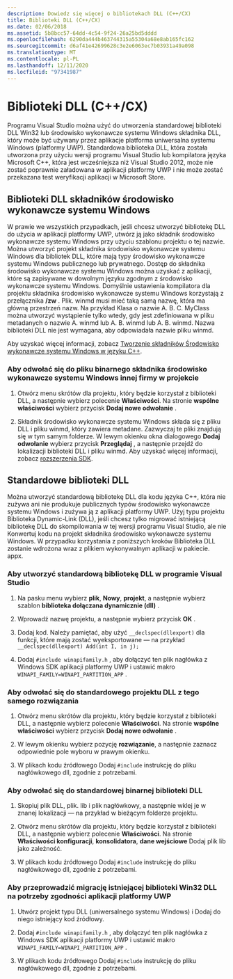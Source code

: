 ```yaml
---
description: Dowiedz się więcej o bibliotekach DLL (C++/CX)
title: Biblioteki DLL (C++/CX)
ms.date: 02/06/2018
ms.assetid: 5b8bcc57-64dd-4c54-9f24-26a25bd5dddd
ms.openlocfilehash: 6290da444b463744315a55304a68e8ab165fc162
ms.sourcegitcommit: d6af41e42699628c3e2e6063ec7b03931a49a098
ms.translationtype: MT
ms.contentlocale: pl-PL
ms.lasthandoff: 12/11/2020
ms.locfileid: "97341987"
---
```

# <a name="dlls-ccx"></a>Biblioteki DLL (C++/CX)

Programu Visual Studio można użyć do utworzenia standardowej biblioteki DLL Win32 lub środowisko wykonawcze systemu Windows składnika DLL, który może być używany przez aplikacje platforma uniwersalna systemu Windows (platformy UWP). Standardowa biblioteka DLL, która została utworzona przy użyciu wersji programu Visual Studio lub kompilatora języka Microsoft C++, która jest wcześniejsza niż Visual Studio 2012, może nie zostać poprawnie załadowana w aplikacji platformy UWP i nie może zostać przekazana test weryfikacji aplikacji w Microsoft Store.

## <a name="windows-runtime-component-dlls"></a>Biblioteki DLL składników środowisko wykonawcze systemu Windows

W prawie we wszystkich przypadkach, jeśli chcesz utworzyć bibliotekę DLL do użycia w aplikacji platformy UWP, utwórz ją jako składnik środowisko wykonawcze systemu Windows przy użyciu szablonu projektu o tej nazwie. Można utworzyć projekt składnika środowisko wykonawcze systemu Windows dla bibliotek DLL, które mają typy środowisko wykonawcze systemu Windows publicznego lub prywatnego. Dostęp do składnika środowisko wykonawcze systemu Windows można uzyskać z aplikacji, które są zapisywane w dowolnym języku zgodnym z środowisko wykonawcze systemu Windows. Domyślnie ustawienia kompilatora dla projektu składnika środowisko wykonawcze systemu Windows korzystają z przełącznika **/zw** . Plik. winmd musi mieć taką samą nazwę, która ma główną przestrzeń nazw. Na przykład Klasa o nazwie A. B. C. MyClass można utworzyć wystąpienie tylko wtedy, gdy jest zdefiniowana w pliku metadanych o nazwie A. winmd lub A. B. winmd lub A. B. winmd. Nazwa biblioteki DLL nie jest wymagana, aby odpowiadała nazwie pliku winmd.

Aby uzyskać więcej informacji, zobacz [Tworzenie składników Środowisko wykonawcze systemu Windows w języku C++](/windows/uwp/winrt-components/creating-windows-runtime-components-in-cpp).

### <a name="to-reference-a-third-party-windows-runtime-component-binary-in-your-project"></a>Aby odwołać się do pliku binarnego składnika środowisko wykonawcze systemu Windows innej firmy w projekcie

1. Otwórz menu skrótów dla projektu, który będzie korzystał z biblioteki DLL, a następnie wybierz polecenie **Właściwości**. Na stronie **wspólne właściwości** wybierz przycisk **Dodaj nowe odwołanie** .

1. Składnik środowisko wykonawcze systemu Windows składa się z pliku DLL i pliku winmd, który zawiera metadane. Zazwyczaj te pliki znajdują się w tym samym folderze. W lewym okienku okna dialogowego **Dodaj odwołanie** wybierz przycisk **Przeglądaj** , a następnie przejdź do lokalizacji biblioteki DLL i pliku winmd. Aby uzyskać więcej informacji, zobacz [rozszerzenia SDK](/visualstudio/extensibility/creating-a-software-development-kit#extension-sdks).

## <a name="standard-dlls"></a>Standardowe biblioteki DLL

Można utworzyć standardową bibliotekę DLL dla kodu języka C++, która nie zużywa ani nie produkuje publicznych typów środowisko wykonawcze systemu Windows i zużywa ją z aplikacji platformy UWP. Użyj typu projektu Biblioteka Dynamic-Link (DLL), jeśli chcesz tylko migrować istniejącą bibliotekę DLL do skompilowania w tej wersji programu Visual Studio, ale nie Konwertuj kodu na projekt składnika środowisko wykonawcze systemu Windows. W przypadku korzystania z poniższych kroków Biblioteka DLL zostanie wdrożona wraz z plikiem wykonywalnym aplikacji w pakiecie. appx.

### <a name="to-create-a-standard-dll-in-visual-studio"></a>Aby utworzyć standardową bibliotekę DLL w programie Visual Studio

1. Na pasku menu wybierz **plik**, **Nowy**, **projekt**, a następnie wybierz szablon **biblioteka dołączana dynamicznie (dll)** .

1. Wprowadź nazwę projektu, a następnie wybierz przycisk **OK** .

1. Dodaj kod. Należy pamiętać, aby użyć `__declspec(dllexport)` dla funkcji, które mają zostać wyeksportowane — na przykład `__declspec(dllexport) Add(int I, in j);`

1. Dodaj `#include winapifamily.h` , aby dołączyć ten plik nagłówka z Windows SDK aplikacji platformy UWP i ustawić makro `WINAPI_FAMILY=WINAPI_PARTITION_APP` .

### <a name="to-reference-a-standard-dll-project-from-the-same-solution"></a>Aby odwołać się do standardowego projektu DLL z tego samego rozwiązania

1. Otwórz menu skrótów dla projektu, który będzie korzystał z biblioteki DLL, a następnie wybierz polecenie **Właściwości**. Na stronie **wspólne właściwości** wybierz przycisk **Dodaj nowe odwołanie** .

1. W lewym okienku wybierz pozycję **rozwiązanie**, a następnie zaznacz odpowiednie pole wyboru w prawym okienku.

1. W plikach kodu źródłowego Dodaj `#include` instrukcję do pliku nagłówkowego dll, zgodnie z potrzebami.

### <a name="to-reference-a-standard-dll-binary"></a>Aby odwołać się do standardowej binarnej biblioteki DLL

1. Skopiuj plik DLL, plik. lib i plik nagłówkowy, a następnie wklej je w znanej lokalizacji — na przykład w bieżącym folderze projektu.

1. Otwórz menu skrótów dla projektu, który będzie korzystał z biblioteki DLL, a następnie wybierz polecenie **Właściwości**. Na stronie **Właściwości konfiguracji**, **konsolidatora**, **dane wejściowe** Dodaj plik lib jako zależność.

1. W plikach kodu źródłowego Dodaj `#include` instrukcję do pliku nagłówkowego dll, zgodnie z potrzebami.

### <a name="to-migrate-an-existing-win32-dll-for-uwp-app-compatibility"></a>Aby przeprowadzić migrację istniejącej biblioteki Win32 DLL na potrzeby zgodności aplikacji platformy UWP

1. Utwórz projekt typu DLL (uniwersalnego systemu Windows) i Dodaj do niego istniejący kod źródłowy.

1. Dodaj `#include winapifamily.h` , aby dołączyć ten plik nagłówka z Windows SDK aplikacji platformy UWP i ustawić makro `WINAPI_FAMILY=WINAPI_PARTITION_APP` .

1. W plikach kodu źródłowego Dodaj `#include` instrukcję do pliku nagłówkowego dll, zgodnie z potrzebami.
